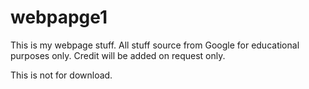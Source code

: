 # webpapge1
This is my webpage stuff.
All stuff source from Google for educational purposes only.
Credit will be added on request only.

This is not for download.